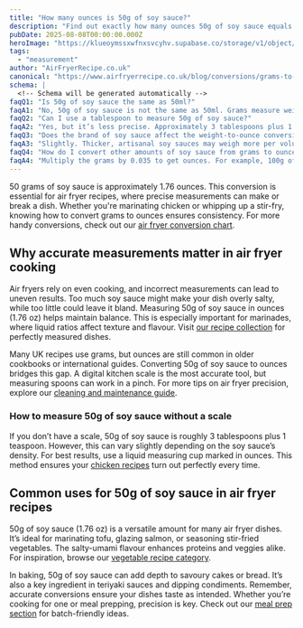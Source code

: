 ```yaml
---
title: "How many ounces is 50g of soy sauce?"
description: "Find out exactly how many ounces 50g of soy sauce equals for perfect air fryer recipes. Convert grams to ounces effortlessly!"
pubDate: 2025-08-08T00:00:00.000Z
heroImage: "https://klueoymssxwfnxsvcyhv.supabase.co/storage/v1/object/public/Shmucket/how-many-ounces-is-50g-of-soy-sauce.webp"
tags:
  - "measurement"
author: "AirFryerRecipe.co.uk"
canonical: "https://www.airfryerrecipe.co.uk/blog/conversions/grams-to-ounces/how-many-ounces-is-50g-of-soy-sauce"
schema: |
  <!-- Schema will be generated automatically -->
faqQ1: "Is 50g of soy sauce the same as 50ml?"
faqA1: "No, 50g of soy sauce is not the same as 50ml. Grams measure weight, while millilitres measure volume. The exact conversion depends on the soy sauce’s density, but generally, 50g is roughly 48–50ml. For air fryer recipes, always check whether the recipe specifies weight or volume."
faqQ2: "Can I use a tablespoon to measure 50g of soy sauce?"
faqA2: "Yes, but it’s less precise. Approximately 3 tablespoons plus 1 teaspoon equal 50g of soy sauce. For best results, use a digital scale or liquid measuring cup. Air fryer recipes often require accuracy, so investing in proper tools is worthwhile."
faqQ3: "Does the brand of soy sauce affect the weight-to-ounce conversion?"
faqA3: "Slightly. Thicker, artisanal soy sauces may weigh more per volume than lighter ones. However, the difference is minimal for home cooking. 50g of any soy sauce will still be close to 1.76 ounces. Stick to your recipe’s measurements for consistency."
faqQ4: "How do I convert other amounts of soy sauce from grams to ounces?"
faqA4: "Multiply the grams by 0.035 to get ounces. For example, 100g of soy sauce equals 3.53 ounces. Bookmark our <a href=https://www.airfryerrecipe.co.uk/air-fryer-conversion-chart>conversion chart</a> for quick reference. This trick works for all liquid and dry ingredients in air fryer cooking."
---
```

<p>50 grams of soy sauce is approximately 1.76 ounces. This conversion is essential for air fryer recipes, where precise measurements can make or break a dish. Whether you're marinating chicken or whipping up a stir-fry, knowing how to convert grams to ounces ensures consistency. For more handy conversions, check out our <a href=https://www.airfryerrecipe.co.uk/air-fryer-conversion-chart>air fryer conversion chart</a>.</p>  

<h2>Why accurate measurements matter in air fryer cooking</h2>  
<p>Air fryers rely on even cooking, and incorrect measurements can lead to uneven results. Too much soy sauce might make your dish overly salty, while too little could leave it bland. Measuring 50g of soy sauce in ounces (1.76 oz) helps maintain balance. This is especially important for marinades, where liquid ratios affect texture and flavour. Visit <a href=https://www.airfryerrecipe.co.uk/recipes>our recipe collection</a> for perfectly measured dishes.</p>  

<p>Many UK recipes use grams, but ounces are still common in older cookbooks or international guides. Converting 50g of soy sauce to ounces bridges this gap. A digital kitchen scale is the most accurate tool, but measuring spoons can work in a pinch. For more tips on air fryer precision, explore our <a href=https://www.airfryerrecipe.co.uk/air-fryer-cleaner>cleaning and maintenance guide</a>.</p>  

<h3>How to measure 50g of soy sauce without a scale</h3>  
<p>If you don’t have a scale, 50g of soy sauce is roughly 3 tablespoons plus 1 teaspoon. However, this can vary slightly depending on the soy sauce’s density. For best results, use a liquid measuring cup marked in ounces. This method ensures your <a href=https://www.airfryerrecipe.co.uk/recipe-category/chicken>chicken recipes</a> turn out perfectly every time.</p>  

<h2>Common uses for 50g of soy sauce in air fryer recipes</h2>  
<p>50g of soy sauce (1.76 oz) is a versatile amount for many air fryer dishes. It’s ideal for marinating tofu, glazing salmon, or seasoning stir-fried vegetables. The salty-umami flavour enhances proteins and veggies alike. For inspiration, browse our <a href=https://www.airfryerrecipe.co.uk/recipe-category/vegetables>vegetable recipe category</a>.</p>  

<p>In baking, 50g of soy sauce can add depth to savoury cakes or bread. It’s also a key ingredient in teriyaki sauces and dipping condiments. Remember, accurate conversions ensure your dishes taste as intended. Whether you’re cooking for one or meal prepping, precision is key. Check out our <a href=https://www.airfryerrecipe.co.uk/recipe-category/meal-prep>meal prep section</a> for batch-friendly ideas.</p>

